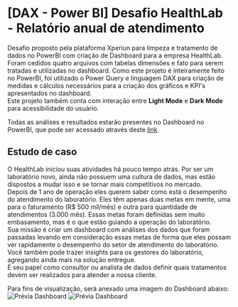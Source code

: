 # [DAX - Power BI] Desafio HealthLab - Relatório anual de atendimento

Desafio proposto pela plataforma Xperiun para limpeza e tratamento de dados no PowerBI com criação de Dashboard
para a empresa HealthLab.  
Foram cedidos quatro arquivos com tabelas dimensões e fato para serem tratadas e utilizadas no dashboard. Como este
projeto é inteiramente feito no PowerBI, foi utilizado o Power Query e linguagem DAX para criação de medidas e cálculos
necessários para a criação dos gráficos e KPI's apresentados no dashboard.  
Este projeto também conta com interação entre **Light Mode** e **Dark Mode** para acessibilidade do usuário.  

Todas as análises e resultados estarão presentes no Dashboard no PowerBI, que pode ser acessado através deste [link](https://app.powerbi.com/view?r=eyJrIjoiZDUwMWVmMDUtNmQ4Ny00MzNmLWI3Y2MtMzJkNmJmNjM5N2Y4IiwidCI6IjI1Y2VlODZhLTBmYzUtNDRiNC1iOWQwLWE5NzA4YWVkMjg1MyJ9).

## Estudo de caso

O HealthLab iniciou suas atividades há pouco tempo atrás. Por ser um laboratório novo, ainda não possuem uma cultura de dados,
mas estão dispostos a mudar isso e se tornar mais competitivos no mercado.  
Depois de 1 ano de operação eles querem saber como está o desempenho do atendimento do laboratório. Eles têm apenas duas metas em
mente, uma para o faturamento (R$ 500 mil/mês) e outra para quantidade de atendimentos (3.000 mês). Essas metas foram definidas sem
muito embasamento, mas é o que estão guiando a operação do laboratório.   
Sua missão é criar um dashboard com análises dos dados que foram passadas levando em consideração essas metas de forma que eles 
possam ver rapidamente o desempenho do setor de atendimento do laboratório. Você também pode trazer insights para os gestores do 
laboratório, agregando ainda mais na solução entregue.  
É seu papel como consultor ou analista de dados definir quais tratamentos devem ser realizados para atender a nossa cliente.

Para fins de visualização, será anexado uma imagem do Dashboard abaixo:
![Prévia Dashboard](./painel2.png)
![Prévia Dashboard](./painel2.png)
